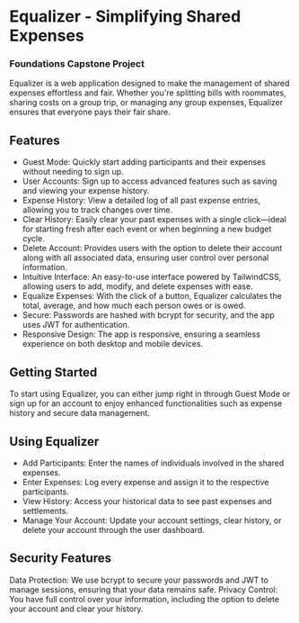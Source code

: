 # Equalizer - Simplifying Shared Expenses

### Foundations Capstone Project

Equalizer is a web application designed to make the management of shared expenses effortless and fair. Whether you're splitting bills with roommates, sharing costs on a group trip, or managing any group expenses, Equalizer ensures that everyone pays their fair share.

## Features

- Guest Mode: Quickly start adding participants and their expenses without needing to sign up.
- User Accounts: Sign up to access advanced features such as saving and viewing your expense history.
- Expense History: View a detailed log of all past expense entries, allowing you to track changes over time.
- Clear History: Easily clear your past expenses with a single click—ideal for starting fresh after each event or when beginning a new budget cycle.
- Delete Account: Provides users with the option to delete their account along with all associated data, ensuring user control over personal information.
- Intuitive Interface: An easy-to-use interface powered by TailwindCSS, allowing users to add, modify, and delete expenses with ease.
- Equalize Expenses: With the click of a button, Equalizer calculates the total, average, and how much each person owes or is owed.
- Secure: Passwords are hashed with bcrypt for security, and the app uses JWT for authentication.
- Responsive Design: The app is responsive, ensuring a seamless experience on both desktop and mobile devices.

## Getting Started

To start using Equalizer, you can either jump right in through Guest Mode or sign up for an account to enjoy enhanced functionalities such as expense history and secure data management.

## Using Equalizer

- Add Participants: Enter the names of individuals involved in the shared expenses.
- Enter Expenses: Log every expense and assign it to the respective participants.
- View History: Access your historical data to see past expenses and settlements.
- Manage Your Account: Update your account settings, clear history, or delete your account through the user dashboard.

## Security Features

Data Protection: We use bcrypt to secure your passwords and JWT to manage sessions, ensuring that your data remains safe.
Privacy Control: You have full control over your information, including the option to delete your account and clear your history.
